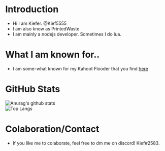 # Introduction
- Hi I am Kiefer. @Kief5555
- I am also know as PrintedWaste
- I am mainly a nodejs developer. Sometimes I do lua.


# What I am known for..
* I am some-what known for my Kahoot Flooder that you find [here](https://www.github.com/kief5555/kahoot-flooder)

# GitHub Stats 
![Anurag's github stats](https://github-readme-stats.vercel.app/api?username=Kief5555&show_icons=true&theme=dark)<br>
![Top Langs](https://github-readme-stats.vercel.app/api/top-langs/?username=Kief5555&theme=dark)

# Colaboration/Contact
- If you like me to colaborate, feel free to dm me on discord! Kief#2583.




